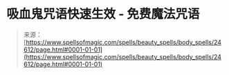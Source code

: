 <!--yml

分类：未分类

日期：2024年06月12日 19:10:40

-->

# 吸血鬼咒语快速生效 - 免费魔法咒语

> 来源：[https://www.spellsofmagic.com/spells/beauty_spells/body_spells/24612/page.html#0001-01-01](https://www.spellsofmagic.com/spells/beauty_spells/body_spells/24612/page.html#0001-01-01)
